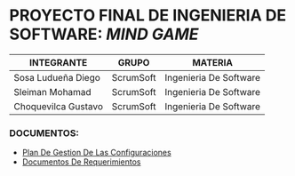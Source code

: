 # PROYECTO FINAL DE INGENIERIA DE SOFTWARE: *MIND GAME*

INTEGRANTE | GRUPO | MATERIA
-----------|-------|--------
Sosa Ludueña Diego | ScrumSoft | Ingenieria De Software
Sleiman Mohamad | ScrumSoft | Ingenieria De Software
Choquevilca Gustavo | ScrumSoft | Ingenieria De Software

### DOCUMENTOS:
* [Plan De Gestion De Las Configuraciones](https://github.com/diegosl/ProyectoFinalIngenieriaDeSoftware/blob/master/documentos/TP1/Plan%20De%20Gestion%20De%20Las%20Configuraciones.pdf)
* [Documentos De Requerimientos](https://github.com/diegosl/ProyectoFinalIngenieriaDeSoftware/blob/master/documentos/TP1/Documento%20De%20Requerimientos.pdf)
